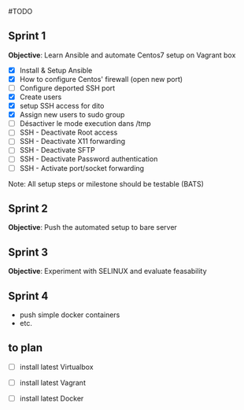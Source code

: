 #TODO

## Sprint 1

**Objective**: Learn Ansible and automate Centos7 setup on Vagrant box

- [x] Install & Setup Ansible
- [x] How to configure Centos' firewall (open new port)
- [ ] Configure deported SSH port
- [x] Create users
- [x] setup SSH access for dito
- [x] Assign new users to sudo group
- [ ] Désactiver le mode execution dans /tmp
- [ ] SSH - Deactivate Root access
- [ ] SSH - Deactivate X11 forwarding
- [ ] SSH - Deactivate SFTP
- [ ] SSH - Deactivate Password authentication
- [ ] SSH - Activate port/socket forwarding 

Note: All setup steps or milestone should be testable (BATS)

## Sprint 2

**Objective**: Push the automated setup to bare server

## Sprint 3

**Objective**: Experiment with SELINUX and evaluate feasability

## Sprint 4

- push simple docker containers
- etc.

## to plan

- [ ] install latest Virtualbox
- [ ] install latest Vagrant
- [ ] install latest Docker




